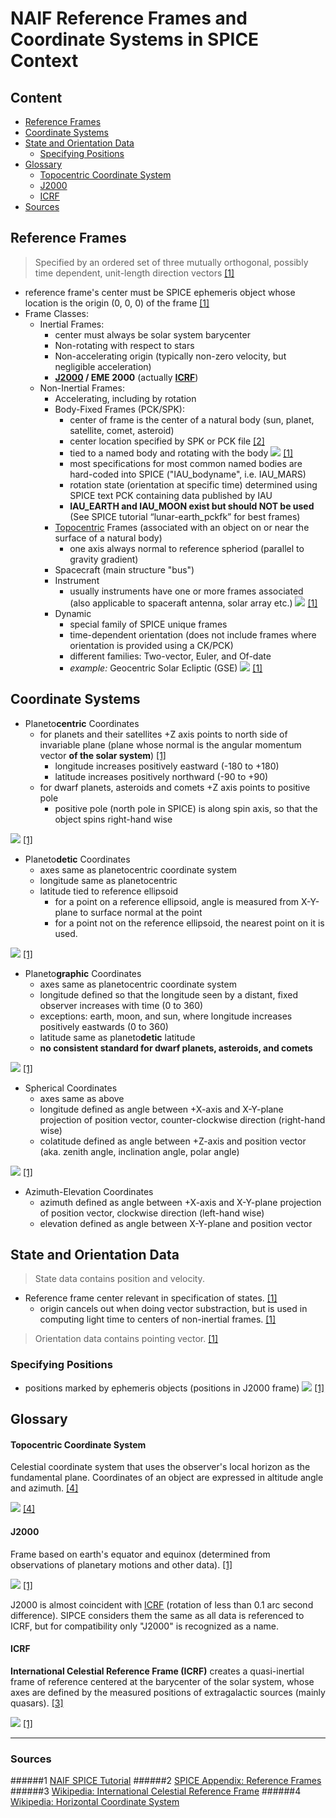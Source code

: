 # NAIF Reference Frames and Coordinate Systems in SPICE Context

## Content
- [Reference Frames](#reference-frames)
- [Coordinate Systems](#coordinate-systems)
- [State and Orientation Data](#state-and-orientation-data)
    - [Specifying Positions](#specifying-positions)
- [Glossary](#glossary)
    - [Topocentric Coordinate System](#topocentric-coordinate-system)
    - [J2000](#j2000)
    - [ICRF](#icrf)
- [Sources](#sources)

## Reference Frames
> Specified by an ordered set of three mutually orthogonal, possibly time dependent, unit-length direction vectors
> [[1]](#1)
- reference frame's center must be SPICE ephemeris object whose location is the origin (0, 0, 0) of the frame [[1]](#1)
- Frame Classes:
    - Inertial Frames:
        - center must always be solar system barycenter
        - Non-rotating with respect to stars
        - Non-accelerating origin (typically non-zero velocity, but negligible acceleration)
        - **[J2000](#j2000) / EME 2000** (actually **[ICRF](#icrf)**)
    - Non-Inertial Frames:
        - Accelerating, including by rotation
        - Body-Fixed Frames (PCK/SPK):
            - center of frame is the center of a natural body (sun, planet, satellite, comet, asteroid)
            - center location specified by SPK or PCK file [[2]](#2)
            - tied to a named body and rotating with the body
            ![](img/RotatingFixedBodyFrame.png)
            [[1]](#1)
            - most specifications for most common named bodies are hard-coded into SPICE ("IAU_bodyname", i.e. IAU_MARS)
            - rotation state (orientation at specific time) determined using SPICE text PCK containing data published
              by IAU
            - **IAU_EARTH and IAU_MOON exist but should NOT be used** (See SPICE tutorial “lunar-earth_pckfk” for
              best frames)
        - [Topocentric](#topocentric-coordinate-system) Frames (associated with an object on or near the surface of a natural body)
            - one axis always normal to reference spheriod (parallel to gravity gradient)
        - Spacecraft (main structure "bus")
        - Instrument
            - usually instruments have one or more frames associated (also applicable to spaceraft antenna, solar
             array etc.)
        ![](img/SpacecraftFramesExample.png)
        [[1]](#1)
        - Dynamic
            - special family of SPICE unique frames
            - time-dependent orientation (does not include frames where orientation is provided using a CK/PCK)
            - different families: Two-vector, Euler, and Of-date
            - *example:* Geocentric Solar Ecliptic (GSE)
            ![](img/GSE_DynamicFrame.png)
            [[1]](#1)

## Coordinate Systems
- Planeto**centric** Coordinates
    - for planets and their satellites +Z axis points to north side of invariable plane (plane whose normal is the
      angular momentum vector **of the solar system**) [[1]](#1)
        - longitude increases positively eastward (-180 to +180)
        - latitude increases positively northward (-90 to +90)
    - for dwarf planets, asteroids and comets +Z axis points to positive pole
        - positive pole (north pole in SPICE) is along spin axis, so that the object spins right-hand wise

![](img/Coords_Planetocentric.png)
[[1]](#1)

- Planeto**detic** Coordinates
    - axes same as planetocentric coordinate system
    - longitude same as planetocentric
    - latitude tied to reference ellipsoid
        - for a point on a reference ellipsoid, angle is measured from X-Y-plane to surface normal at the point
        - for a point not on the reference ellipsoid, the nearest point on it is used.

![](img/Coords_Planetodetic.png)
[[1]](#1)

- Planeto**graphic** Coordinates
    - axes same as planetocentric coordinate system
    - longitude defined so that the longitude seen by a distant, fixed observer increases with time (0 to 360)
    - exceptions: earth, moon, and sun, where longitude increases positively eastwards (0 to 360)
    - latitude same as planeto**detic** latitude
    - **no consistent standard for dwarf planets, asteroids, and comets**

![](img/Coords_Planetographic.png)
[[1]](#1)

- Spherical Coordinates
    - axes same as above
    - longitude defined as angle between +X-axis and X-Y-plane projection of position vector, counter-clockwise
      direction (right-hand wise)
    - colatitude defined as angle between +Z-axis and position vector (aka. zenith angle, inclination angle, polar
      angle)

![](img/Coords_Spherical.png)
[[1]](#1)

- Azimuth-Elevation Coordinates
    - azimuth defined as angle between +X-axis and X-Y-plane projection of position vector, clockwise direction
      (left-hand wise)
    - elevation defined as angle between X-Y-plane and position vector

## State and Orientation Data
> State data contains position and velocity.
- Reference frame center relevant in specification of states. [[1]](#1)
    - origin cancels out when doing vector substraction, but is used in computing light time to centers of non-inertial
      frames. [[1]](#1)
> Orientation data contains pointing vector.
> [[1]](#1)

### Specifying Positions
- positions marked by ephemeris objects (positions in J2000 frame)
![](img/SPICEstylePositions.png)
[[1]](#1)

## Glossary

#### Topocentric Coordinate System
Celestial coordinate system that uses the observer's local horizon as the fundamental plane. Coordinates of an object
 are expressed in altitude angle and azimuth. [[4]](#4)

![](https://upload.wikimedia.org/wikipedia/commons/f/f7/Azimuth-Altitude_schematic.svg)
[[4]](#4)

#### J2000
Frame based on earth's equator and equinox (determined from observations of planetary motions and other data). [[1]](#1)

![](img/J2000_EarthOrientation.png)
[[1]](#1)

J2000 is almost coincident with [ICRF](#icrf) (rotation of less than 0.1 arc second difference).
SIPCE considers them the same as all data is referenced to ICRF, but for compatibility only "J2000" is recognized as
 a name.

#### ICRF
**International Celestial Reference Frame (ICRF)** creates a quasi-inertial frame of reference centered at the
 barycenter of the solar system, whose axes are defined by the measured positions of extragalactic sources (mainly
 quasars). [[3]](#3)

![](img/J2000_ICRFreference.png)
[[1]](#1)

---
### Sources
######1
[NAIF SPICE Tutorial](https://naif.jpl.nasa.gov/pub/naif/toolkit_docs/Tutorials/pdf/individual_docs/17_frames_and_coordinate_systems.pdf)
######2
[SPICE Appendix: Reference Frames](https://naif.jpl.nasa.gov/pub/naif/toolkit_docs/C/req/frames.html)
######3
[Wikipedia: International Celestial Reference Frame](https://en.wikipedia.org/wiki/International_Celestial_Reference_Frame)
######4
[Wikipedia: Horizontal Coordinate System](https://en.wikipedia.org/wiki/Horizontal_coordinate_system)
